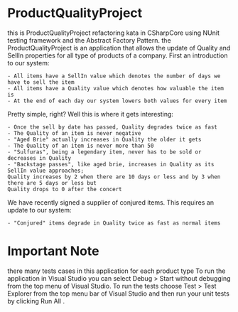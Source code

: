 # ProductQualityProject
this is ProductQualityProject refactoring kata in  CSharpCore using NUnit testing framework and the Abstract Factory Pattern.
the ProductQualityProject is an application that allows the update of Quality and SellIn properties for all type of products of a company.
First an introduction to our system:

	- All items have a SellIn value which denotes the number of days we have to sell the item
	- All items have a Quality value which denotes how valuable the item is
	- At the end of each day our system lowers both values for every item

Pretty simple, right? Well this is where it gets interesting:

	- Once the sell by date has passed, Quality degrades twice as fast
	- The Quality of an item is never negative
	- "Aged Brie" actually increases in Quality the older it gets
	- The Quality of an item is never more than 50
	- "Sulfuras", being a legendary item, never has to be sold or decreases in Quality
	- "Backstage passes", like aged brie, increases in Quality as its SellIn value approaches;
	Quality increases by 2 when there are 10 days or less and by 3 when there are 5 days or less but
	Quality drops to 0 after the concert

We have recently signed a supplier of conjured items. This requires an update to our system:

	- "Conjured" items degrade in Quality twice as fast as normal items
# Important Note
there many tests cases in this application for each product type
To run the application in Visual Studio you can select Debug > Start without debugging from the top menu of Visual Studio.
To run the tests choose Test > Test Explorer from the top menu bar of Visual Studio and then run your unit tests by clicking Run All .
